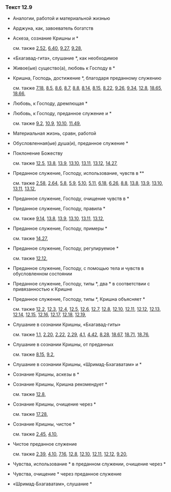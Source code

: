 ### Текст 12.9
	
- Аналогии, работой и материальной жизнью

	
- Арджуна, как, завоеватель богатств

	
- Аскеза, сознание Кришны и *

	см. также  [2.52](../02/0252.md),  [6.40](../06/0640.md),  [9.27](../09/0927.md),  [9.28](../09/0928.md), 
	
- «Бхагавад-гита», слушание *, как необходимое

	
- Живое(ые) существо(а), любовь к Господу в *

	
- Кришна, Господь, достижение *, благодаря преданному служению

	см. также  [7.18](../07/0718.md),  [8.5](../08/0805.md),  [8.6](../08/0806.md),  [8.7](../08/0807.md),  [8.8](../08/0808.md),  [8.14](../08/0814.md),  [8.15](../08/0815.md),  [8.22](../08/0822.md),  [9.26](../09/0926.md),  [9.34](../09/0934.md),  [12.8](../12/1208.md),  [18.65](../18/1865.md),  [18.66](../18/1866.md), 
	
- Любовь, к Господу, дремлющая *

	
- Любовь, к Господу, преданное служение и *

	см. также  [9.2](../09/0902.md),  [10.9](../10/1009.md),  [10.10](../10/1010.md),  [11.49](../11/1149.md), 
	
- Материальная жизнь, сравн, работой

	
- Обусловленная(ые) душа(и), преданное служение *

	
- Поклонение Божеству

	см. также  [12.5](../12/1205.md),  [13.8](../13/1308.md),  [13.9](../13/1309.md),  [13.10](../13/1310.md),  [13.11](../13/1311.md),  [13.12](../13/1312.md),  [14.27](../14/1427.md), 
	
- Преданное служение, Господу, использование, чувств в **

	см. также  [2.58](../02/0258.md),  [2.64](../02/0264.md),  [5.8](../05/0508.md),  [5.9](../05/0509.md),  [5.10](../05/0510.md),  [5.11](../05/0511.md),  [6.18](../06/0618.md),  [6.26](../06/0626.md),  [8.8](../08/0808.md),  [13.8](../13/1308.md),  [13.9](../13/1309.md),  [13.10](../13/1310.md),  [13.11](../13/1311.md),  [13.12](../13/1312.md), 
	
- Преданное служение, Господу, очищение чувств в *

	
- Преданное служение, Господу, правила *

	см. также  [9.14](../09/0914.md),  [13.8](../13/1308.md),  [13.9](../13/1309.md),  [13.10](../13/1310.md),  [13.11](../13/1311.md),  [13.12](../13/1312.md), 
	
- Преданное служение, Господу, примеры *

	см. также  [14.27](../14/1427.md), 
	
- Преданное служение, Господу, регулируемое *

	см. также  [12.12](../12/1212.md), 
	
- Преданное служение, Господу, с помощью тела и чувств в обусловленном состоянии

	
- Преданное служение, Господу, типы *, два * в соответствии с привязанностью к Кришне

	
- Преданное служение, Господу, типы *, Кришна объясняет *

	см. также  [12.2](../12/1202.md),  [12.3](../12/1203.md),  [12.4](../12/1204.md),  [12.5](../12/1205.md),  [12.6](../12/1206.md),  [12.7](../12/1207.md),  [12.8](../12/1208.md),  [12.10](../12/1210.md),  [12.11](../12/1211.md),  [12.12](../12/1212.md),  [12.13](../12/1213.md),  [12.14](../12/1214.md),  [12.15](../12/1215.md),  [12.16](../12/1216.md),  [12.17](../12/1217.md),  [12.18](../12/1218.md),  [12.19](../12/1219.md), 
	
- Слушание в сознании Кришны, «Бхагавад-гиты»

	см. также  [1.1](../01/0101.md),  [2.20](../02/0220.md),  [2.22](../02/0222.md),  [2.29](../02/0229.md),  [4.1](../04/0401.md),  [4.42](../04/0442.md),  [8.28](../08/0828.md),  [18.67](../18/1867.md),  [18.71](../18/1871.md),  [18.76](../18/1876.md), 
	
- Слушание в сознании Кришны, от преданных

	см. также  [8.15](../08/0815.md),  [9.2](../09/0902.md), 
	
- Слушание в сознании Кришны, «Шримад-Бхагаватам» и *

	
- Сознание Кришны, аскезы в *

	
- Сознание Кришны, Кришна рекомендует *

	см. также  [12.8](../12/1208.md), 
	
- Сознание Кришны, очищение через *

	см. также  [17.28](../17/1728.md), 
	
- Сознание Кришны, чистое *

	см. также  [2.45](../02/0245.md),  [4.10](../04/0410.md), 
	
- Чистое преданное служение

	см. также  [2.39](../02/0239.md),  [4.10](../04/0410.md),  [7.16](../07/0716.md),  [12.8](../12/1208.md),  [12.10](../12/1210.md),  [12.11](../12/1211.md),  [12.12](../12/1212.md),  [9.20](../09/0920.md), 
	
- Чувства, использование * в преданном служении, очищение через *

	
- Чувства, очищение * через преданное служение

	
- «Шримад-Бхагаватам», слушание *

